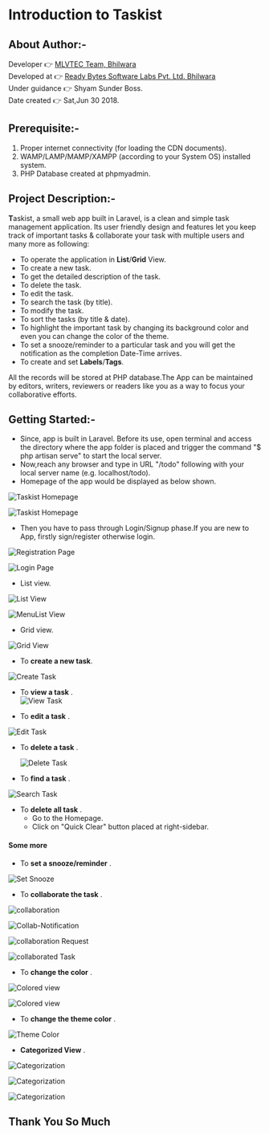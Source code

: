 # Introduction to Taskist
  
  
## About Author:-

Developer	:point_right: [MLVTEC Team, Bhilwara](http://www.mlvti.ac.in/)  
Developed at :point_right: [Ready Bytes Software Labs Pvt. Ltd. Bhilwara](https://readybytes.in/company)    
Under guidance :point_right: Shyam Sunder Boss.  
Date created :point_right: Sat,Jun 30 2018.  

## Prerequisite:-

1. Proper internet connectivity (for loading the CDN documents). 
2. WAMP/LAMP/MAMP/XAMPP (according to your System OS) installed system.
3. PHP Database created at phpmyadmin.

## Project Description:-

**T**askist, a small web app built in Laravel, is a clean and simple task management application. Its user friendly design and features let you keep track of important tasks & collaborate your task with multiple users and many more as following:
 * To operate the application in **List**/**Grid** View. 
 * To create a new task.  
 * To get the detailed description of the task.  
 * To delete the task.  
 * To edit the task.  
 * To search the task (by title).  
 * To modify the task.  
 * To sort the tasks (by title & date).  
 * To highlight the important task by changing its background color and even you can change the color of the theme.  
 * To set a snooze/reminder to a particular task and you will get the notification as the completion Date-Time arrives.  
 * To create and set **Labels**/**Tags**.
 
  
All the records will be stored at PHP database.The App can be maintained by editors, writers, reviewers or readers like you as a way to focus your collaborative efforts.
## Getting Started:-  

* Since, app is built in Laravel. Before its use, open terminal and access the directory 
             where the app folder is placed and trigger the command "$ php artisan serve" to start the local server.  
* Now,reach any browser and type in URL "/todo" following with your local server name (e.g. localhost/todo).  
* Homepage of the app would be displayed as below shown.  

![Taskist Homepage](https://github.com/Rajs0ni/Taskist/blob/master/screenshots/Home.png)  

![Taskist Homepage](https://github.com/Rajs0ni/Taskist/blob/master/screenshots/Home2.png)  

* Then you have to pass through Login/Signup phase.If you are new to App, firstly sign/register otherwise login. 

![Registration Page](https://github.com/Rajs0ni/Taskist/blob/master/screenshots/register.png)  

![Login Page](https://github.com/Rajs0ni/Taskist/blob/master/screenshots/login.png)  

* List view.  
 
 ![List View](https://github.com/Rajs0ni/Taskist/blob/master/screenshots/listview.png)  
 
 ![MenuList View](https://github.com/Rajs0ni/Taskist/blob/master/screenshots/menu.png)  
 
 * Grid view.  
 
 ![Grid View](https://github.com/Rajs0ni/Taskist/blob/master/screenshots/gridview.png)  
 
* To __create a new task__.  
      
 ![Create Task](https://github.com/Rajs0ni/Taskist/blob/master/screenshots/create.png)  
 
* To __view a task__ .  
  ![View Task](https://github.com/Rajs0ni/Taskist/blob/master/screenshots/viewtask.png)  
 
 * To __edit a task__ .   
    
  ![Edit Task](https://github.com/Rajs0ni/Taskist/blob/master/screenshots/Edit%20.png)  

* To __delete a task__ .  
     
  ![Delete Task](https://github.com/Rajs0ni/Taskist/blob/master/screenshots/viewtask.png)  
  
 * To __find a task__ .  
  
  ![Search Task](https://github.com/Rajs0ni/Taskist/blob/master/screenshots/search.png)  
 
 * To __delete all task__ .  
     * Go to the Homepage.  
     * Click on "Quick Clear" button placed at right-sidebar.  
 
 #### Some more  
* To __set a snooze/reminder__ .

 ![Set Snooze](https://github.com/Rajs0ni/Taskist/blob/master/screenshots/addsnooze.png)  

* To __collaborate the task__ .  
 
 ![collaboration](https://github.com/Rajs0ni/Taskist/blob/master/screenshots/collaboration.png)  
 
 ![Collab-Notification](https://github.com/Rajs0ni/Taskist/blob/master/screenshots/collaborationAlert.png)  
 
 ![collaboration Request](https://github.com/Rajs0ni/Taskist/blob/master/screenshots/Collabrequest.png)  
  
 ![collaborated Task](https://github.com/Rajs0ni/Taskist/blob/master/screenshots/collaboratedView.png)  
 
 
 * To __change the color__ . 
 
 ![Colored view](https://github.com/Rajs0ni/Taskist/blob/master/screenshots/changecolor.png)  
 
 ![Colored view](https://github.com/Rajs0ni/Taskist/blob/master/screenshots/changeColor.png)  
 
 
 * To __change the theme color__ . 
 
  ![Theme Color](https://github.com/Rajs0ni/Taskist/blob/master/screenshots/changeTheme.png)  
  
  * __Categorized View__ .
  
  ![Categorization](https://github.com/Rajs0ni/Taskist/blob/master/screenshots/categorize.png) 
  
  ![Categorization](https://github.com/Rajs0ni/Taskist/blob/master/screenshots/categorize2.png) 
  
  ![Categorization](https://github.com/Rajs0ni/Taskist/blob/master/screenshots/categorize3.png) 
  
  Thank You So Much  
  ---

